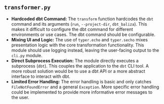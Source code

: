 ## `transformer.py`

*   **Hardcoded dbt Command:** The `transform` function hardcodes the `dbt` command and its arguments (`run`, `--project-dir`, `dbt_baliza`). This makes it difficult to configure the dbt command for different environments or use cases. The dbt command should be configurable.
*   **Mixing UI and Logic:** The use of `typer.echo` and `typer.secho` mixes presentation logic with the core transformation functionality. This module should use logging instead, leaving the user-facing output to the `cli.py` module.
*   **Direct Subprocess Execution:** The module directly executes a subprocess (`dbt`). This couples the application to the `dbt` CLI tool. A more robust solution would be to use a dbt API or a more abstract interface to interact with dbt.
*   **Limited Error Handling:** The error handling is basic and only catches `FileNotFoundError` and a general `Exception`. More specific error handling could be implemented to provide more informative error messages to the user.
